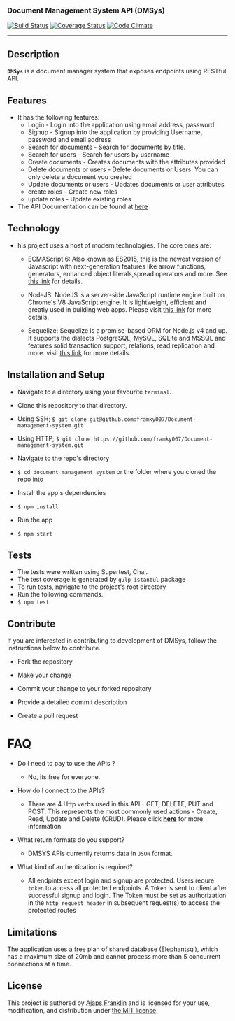 ### Document Management System API (DMSys)

[![Build Status](https://travis-ci.org/framky007/Document-management-system.svg?branch=develop)](https://travis-ci.org/framky007/Document-management-system)
[![Coverage Status](https://coveralls.io/repos/github/framky007/Document-management-system/badge.svg?branch=develop)](https://coveralls.io/github/framky007/Document-management-system?branch=develop)
[![Code Climate](https://codeclimate.com/github/framky007/Document-management-system/badges/gpa.svg)](https://codeclimate.com/github/framky007/Document-management-system)

----
## Description
 **`DMSys`** is a document manager system that exposes endpoints using RESTful API.

## Features
*  It has the following features:
   *  Login - Login into the application using email address, password.
   *  Signup - Signup into the application by providing Username, password and email address
   *  Search for documents - Search for documents by title.
   *  Search for users - Search for users by username
   *  Create documents - Creates documents with the attributes provided
   *  Delete documents or users - Delete documents or Users.  You can only delete a document you created
   *  Update documents or users - Updates documents or user attributes
   *  create roles - Create new roles
   *  update roles - Update existing roles
* The API Documentation can be found at [here](https://dmsys.herokuapp.com)

## Technology
*  his project uses a host of modern technologies. The core ones are:
   *  ECMAScript 6: Also known as ES2015, this is the newest version of Javascript with next-generation features like arrow functions, generators, enhanced object literals,spread operators and more. See [this link](https://en.wikipedia.org/wiki/ECMAScript) for details.

   *  NodeJS: NodeJS is a server-side JavaScript runtime engine built on Chrome's V8 JavaScript engine. It is lightweight, efficient and greatly used in building web apps. Please visit [this link](https://nodejs.org) for more details.

   *  Sequelize:  Sequelize is a promise-based ORM for Node.js v4 and up. It supports the dialects PostgreSQL, MySQL, SQLite and MSSQL and features solid transaction support, relations, read replication and more. visit [this link](http://docs.sequelizejs.com) for more details.


## Installation and Setup
*  Navigate to a directory using your favourite `terminal`.
*  Clone this repository to that directory.
  *  Using SSH;
    `$ git clone git@github.com:framky007/Document-management-system.git`

  *  Using HTTP;
    `$ git clone https://github.com/framky007/Document-management-system.git`

*  Navigate to the repo's directory
  *  `$ cd document management system` or the folder where you cloned the repo into
*  Install the app's dependencies
  *  `$ npm install`
*  Run the app
  * `$ npm start`

## Tests
*  The tests were written using Supertest, Chai.
*  The test coverage is generated by `gulp-istanbul` package
*  To run tests, navigate to the project's root directory
*  Run the following commands.
  *  `$ npm test`

## Contribute

If you are interested in contributing to development of DMSys, follow the instructions below to contribute.

- Fork the repository

- Make your change

- Commit your change to your forked repository

- Provide a detailed commit description

- Create a pull request


# FAQ

* Do I need to pay to use the APIs ?

  * No, its free for everyone.

* How do I connect to the APIs?

  * There are 4 Http verbs used in this API - GET, DELETE, PUT and POST. This represents the most commonly used actions -   Create, Read, Update and Delete (CRUD).
 Please click **[here](https://dmsys.herokuapp.com)** for more information

* What return formats do you support?

  * DMSYS APIs currently returns data in ```JSON``` format.

* What kind of authentication is required?

  * All endpints except login and signup are protected. Users requre ```token``` to access all protected endpoints.
A ```Token``` is sent to client after successful signup and login.
The Token must be set as authorization in the ```http request header``` in subsequent request(s) to access the protected routes

## Limitations
The application uses a free plan of shared database (Elephantsql), which has a maximum size of 20mb and cannot process more than 5 concurrent connections at a time.

## License
This project is authored by [Ajaps Franklin]() and is licensed
for your use, modification, and distribution under [the MIT license](https://en.wikipedia.org/wiki/MIT_License).

